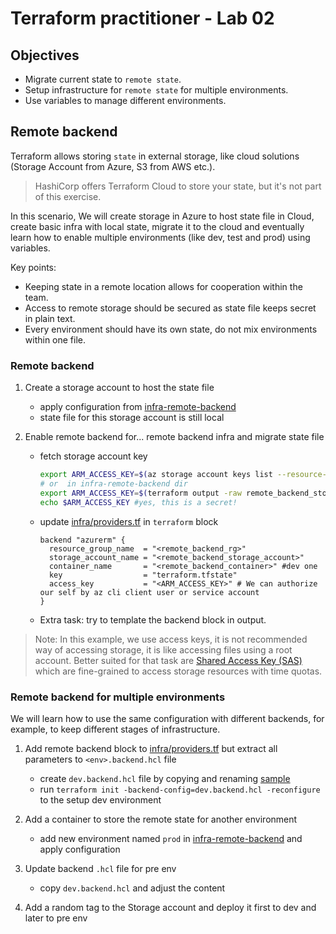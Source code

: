 # Terraform practitioner - Lab 02

## Objectives

- Migrate current state to `remote state`.
- Setup infrastructure for `remote state` for multiple environments.
- Use variables to manage different environments.

## Remote backend

Terraform allows storing `state` in external storage, like cloud solutions (Storage Account from Azure, S3 from AWS etc.).

> HashiCorp offers Terraform Cloud to store your state, but it's not part of this exercise.

In this scenario, We will create storage in Azure to host state file in Cloud, create basic infra with local state,
migrate it to the cloud and eventually learn how to enable multiple environments (like dev, test and prod) using variables.

Key points:
- Keeping state in a remote location allows for cooperation within the team.
- Access to remote storage should be secured as state file keeps secret in plain text.
- Every environment should have its own state, do not mix environments within one file.

### Remote backend

1. Create a storage account to host the state file
   - apply configuration from [infra-remote-backend](./infra-remote-backend/)
   - state file for this storage account is still local

2. Enable remote backend for... remote backend infra and migrate state file
   - fetch storage account key
     ```bash
     export ARM_ACCESS_KEY=$(az storage account keys list --resource-group "<remote_backend_rg>" --account-name "<remote_backend_storage_account>" --query '[0].value' -o tsv)
     # or  in infra-remote-backend dir
     export ARM_ACCESS_KEY=$(terraform output -raw remote_backend_storage_account_access_key1)
     echo $ARM_ACCESS_KEY #yes, this is a secret!
     ```
   - update [infra/providers.tf](./infra/providers.tf) in `terraform` block
     ```hcl
     backend "azurerm" {
       resource_group_name  = "<remote_backend_rg>"
       storage_account_name = "<remote_backend_storage_account>"
       container_name       = "<remote_backend_container>" #dev one
       key                  = "terraform.tfstate"
       access_key           = "<ARM_ACCESS_KEY>" # We can authorize our self by az cli client user or service account
     }
     ```
   - Extra task: try to template the backend block in output.

> Note: In this example, we use access keys, it is not recommended way of accessing storage, it is like accessing files using a root account.
> Better suited for that task are [Shared Access Key (SAS)](https://learn.microsoft.com/en-us/azure/storage/common/storage-sas-overview)
> which are fine-grained to access storage resources with time quotas.

### Remote backend for multiple environments

We will learn how to use the same configuration with different backends, for example, to keep different stages of infrastructure.

1. Add remote backend block to [infra/providers.tf](./infra/providers.tf) but extract all parameters to `<env>.backend.hcl` file
   - create `dev.backend.hcl` file by copying and renaming [sample](./infra/sample.backend.hcl)
   - run `terraform init -backend-config=dev.backend.hcl -reconfigure` to the setup dev environment

2. Add a container to store the remote state for another environment
   - add new environment named `prod` in [infra-remote-backend](./infra-remote-backend/main.tf) and apply configuration

3. Update backend `.hcl` file for pre env
   - copy `dev.backend.hcl` and adjust the content

4. Add a random tag to the Storage account and deploy it first to dev and later to pre env
